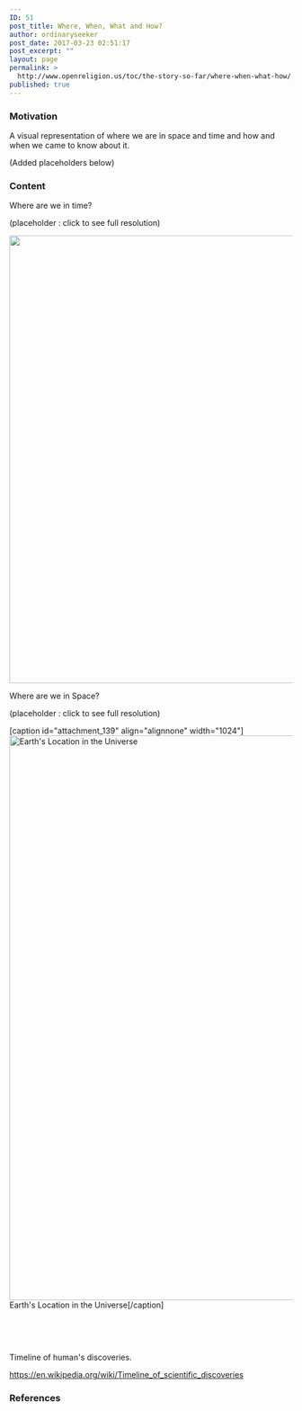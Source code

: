 ```yaml
---
ID: 51
post_title: Where, When, What and How?
author: ordinaryseeker
post_date: 2017-03-23 02:51:17
post_excerpt: ""
layout: page
permalink: >
  http://www.openreligion.us/toc/the-story-so-far/where-when-what-how/
published: true
---
```

<h3>Motivation</h3>
A visual representation of where we are in space and time and how and when we came to know about it.

(Added placeholders below)
<h3>Content</h3>
Where are we in time?

(placeholder : click to see full resolution)

<a href="http://eps.berkeley.edu/~saekow/chronozoom/ChronoZoom-Big-History-Brochure-1.jpg"><img class="alignnone wp-image-140 size-large" src="http://www.openreligion.us/wp-content/uploads/2017/03/Timeline-1024x796.jpg" alt="" width="1024" height="796" /></a>

Where are we in Space?

(placeholder : click to see full resolution)

[caption id="attachment_139" align="alignnone" width="1024"]<a href="https://upload.wikimedia.org/wikipedia/commons/f/f4/Earth%27s_Location_in_the_Universe.jpg" target="_blank" rel="noopener noreferrer"><img class="wp-image-139 size-large" src="http://www.openreligion.us/wp-content/uploads/2017/03/EarthInTheUniverse-1024x1004.jpg" alt="Earth's Location in the Universe" width="1024" height="1004" /></a> Earth's Location in the Universe[/caption]

&nbsp;

&nbsp;

Timeline of human's discoveries.

<a href="https://en.wikipedia.org/wiki/Timeline_of_scientific_discoveries">https://en.wikipedia.org/wiki/Timeline_of_scientific_discoveries</a>
<h3>References</h3>